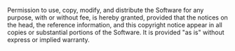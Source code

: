  Permission to use, copy, modify, and distribute the Software for any
 purpose, with or without fee, is hereby granted, provided that the
 notices on the head, the reference information, and this copyright
 notice appear in all copies or substantial portions of the Software.
 It is provided "as is" without express or implied warranty.
